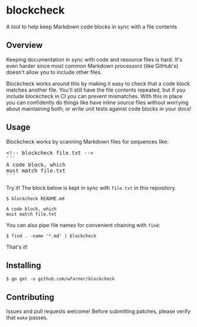 # blockcheck
A tool to help keep Markdown code blocks in sync with a file contents

## Overview

Keeping documentation in sync with code and resource files is hard.  It's even harder since most common Markdown
processors (like GitHub's) doesn't allow you to include other files.

Blockcheck works around this by making it easy to check that a code block matches another file.  You'll still have the
file contents repeated, but if you include blockcheck in CI you can prevent mismatches.  With this in place you can
confidently do things like have inline source files without worrying about maintaining both; or write unit tests against
code blocks in your docs!

## Usage

Blockcheck works by scanning Markdown files for sequences like:

<pre>
&lt;!-- blockcheck file.txt --&gt;
```
A code block, which
must match file.txt
```
</pre>

Try it!  The block below is kept in sync with `file.txt` in this repository.

```shell
$ blockcheck README.md
```

<!-- blockcheck file.txt -->
```
A code block, which
must match file.txt
```

You can also pipe file names for convenient chaining with `find`:
```shell
$ find . -name '*.md' | blockcheck
```

That's it!

## Installing

```shell
$ go get -u github.com/wfarner/blockcheck
```

## Contributing

Issues and pull requests welcome!  Before submitting patches, please verify that `make` passes.
